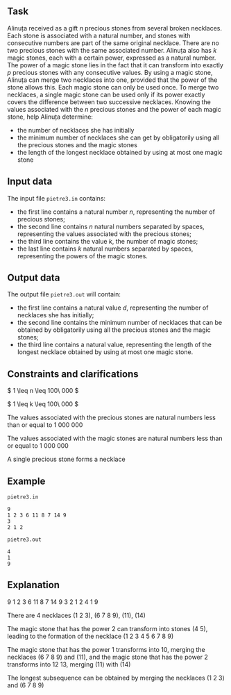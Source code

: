 ## Task

Alinuța received as a gift $n$ precious stones from several broken necklaces. Each stone is associated with a natural number, and stones with consecutive numbers are part of the same original necklace. There are no two precious stones with the same associated number. Alinuța also has $k$ magic stones, each with a certain power, expressed as a natural number. The power of a magic stone lies in the fact that it can transform into exactly $p$ precious stones with any consecutive values. By using a magic stone, Alinuța can merge two necklaces into one, provided that the power of the stone allows this. Each magic stone can only be used once. To merge two necklaces, a single magic stone can be used only if its power exactly covers the difference between two successive necklaces. Knowing the values associated with the $n$ precious stones and the power of each magic stone, help Alinuța determine:
- the number of necklaces she has initially
- the minimum number of necklaces she can get by obligatorily using all the precious stones and the magic stones
- the length of the longest necklace obtained by using at most one magic stone

## Input data

The input file `pietre3.in` contains:
- the first line contains a natural number $n$, representing the number of precious stones;
- the second line contains $n$ natural numbers separated by spaces, representing the values associated with the precious stones;
- the third line contains the value $k$, the number of magic stones;
- the last line contains $k$ natural numbers separated by spaces, representing the powers of the magic stones. 

## Output data

The output file `pietre3.out` will contain:
- the first line contains a natural value $d$, representing the number of necklaces she has initially;
- the second line contains the minimum number of necklaces that can be obtained by obligatorily using all the precious stones and the magic stones;
- the third line contains a natural value, representing the length of the longest necklace obtained by using at most one magic stone. 

## Constraints and clarifications

$ 1 \leq n \leq 100\ 000 $

$ 1 \leq k \leq 100\ 000 $

The values associated with the precious stones are natural numbers less than or equal to $1\ 000\ 000$

The values associated with the magic stones are natural numbers less than or equal to $1\ 000\ 000$

A single precious stone forms a necklace 

## Example

`pietre3.in`
```
9
1 2 3 6 11 8 7 14 9
3
2 1 2
```

`pietre3.out`
```
4
1
9
```

## Explanation

9
1 2 3 6 11 8 7 14 9
3
2 1 2 4 1 9

There are 4 necklaces $(1\ 2\ 3),\ (6\ 7\ 8\ 9),\ (11),\ (14)$

The magic stone that has the power $2$ can transform into stones $(4\ 5)$, leading to the formation of the necklace $(1\ 2\ 3\ 4\ 5\ 6\ 7\ 8\ 9)$

The magic stone that has the power $1$ transforms into $10$, merging the necklaces $(6\ 7\ 8\ 9)$ and $(11)$, and the magic stone that has the power $2$ transforms into $12\ 13$, merging $(11)$ with $(14)$

The longest subsequence can be obtained by merging the necklaces $(1\ 2\ 3)$ and $(6\ 7\ 8\ 9)$